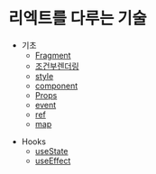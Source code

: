 # 리엑트를 다루는 기술

- 기초
  - [Fragment](https://github.com/HWANBINYOO/React-study/blob/main/READMEMDS/Fragment.md)
  - [조건부렌더링](https://github.com/HWANBINYOO/React-study/blob/main/READMEMDS/%26%26.md)
  - [style](https://github.com/HWANBINYOO/React-study/blob/main/READMEMDS/style.md)
  - [component](https://github.com/HWANBINYOO/React-study/blob/main/READMEMDS/component.md)
  - [Props](https://github.com/HWANBINYOO/React-study/blob/main/READMEMDS/Props.md)
  - [event](https://github.com/HWANBINYOO/React-study/blob/main/READMEMDS/event.md)
  * [ref](https://github.com/HWANBINYOO/React-study/blob/main/READMEMDS/ref.md)
  * [map](https://github.com/HWANBINYOO/React-study/blob/main/READMEMDS/map.md)

* Hooks
  - [useState](https://github.com/HWANBINYOO/React-study/blob/main/READMEMDS/useState.md)
  * [useEffect]()
